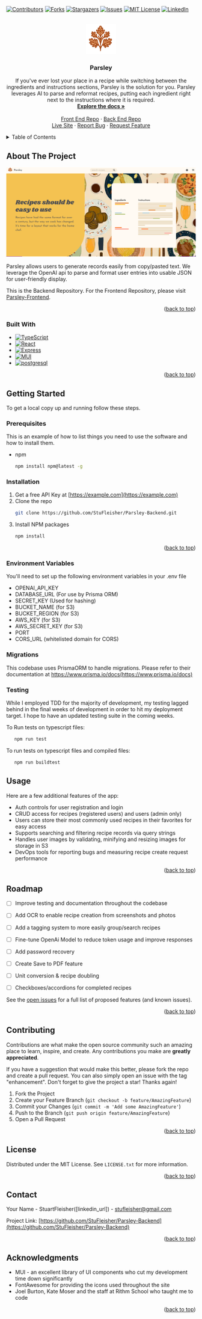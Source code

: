 
<!-- PROJECT SHIELDS -->
<!--
*** I'm using markdown "reference style" links for readability.
*** Reference links are enclosed in brackets [ ] instead of parentheses ( ).
*** See the bottom of this document for the declaration of the reference variables
*** for contributors-url, forks-url, etc. This is an optional, concise syntax you may use.
*** https://www.markdownguide.org/basic-syntax/#reference-style-links
-->
[![Contributors][contributors-shield]][contributors-url]
[![Forks][forks-shield]][forks-url]
[![Stargazers][stars-shield]][stars-url]
[![Issues][issues-shield]][issues-url]
[![MIT License][license-shield]][license-url]
[![LinkedIn][linkedin-shield]][linkedin-url]


<!-- PROJECT LOGO -->
<br />
<div align="center">
  <a href="https://github.com/StuFleisher/Parsley-Backend">
    <img src="images/ParsleyLogo.svg" alt="Logo" width="80" height="80">
  </a>

<h3 align="center">Parsley</h3>

  <p align="center">
    If you've ever lost your place in a recipe while switching between the ingredients and instructions sections, Parsley is the solution for you.  Parsley leverages AI to parse and reformat recipes, putting each ingredient right next to the instructions where it is required.
    <br />
    <a href="https://github.com/StuFleisher/Parsley-Backend"><strong>Explore the docs »</strong></a>
    <br />
    <br />
    <a href="https://github.com/StuFleisher/Parsley-Frontend">Front End Repo</a>
    ·
    <a href="https://github.com/StuFleisher/Parsley-Backend">Back End Repo</a>
    <br/>
    <a href="https://parsley.cooking">Live Site</a>
    ·
    <a href="https://github.com/StuFleisher/Parsley-Backend/issues">Report Bug</a>
    ·
    <a href="https://github.com/StuFleisher/Parsley-Backend/issues">Request Feature</a>
  </p>
</div>



<!-- TABLE OF CONTENTS -->
<details>
  <summary>Table of Contents</summary>
  <ol>
    <li>
      <a href="#about-the-project">About The Project</a>
      <ul>
        <li><a href="#built-with">Built With</a></li>
      </ul>
    </li>
    <li>
      <a href="#getting-started">Getting Started</a>
      <ul>
        <li><a href="#prerequisites">Prerequisites</a></li>
        <li><a href="#installation">Installation</a></li>
      </ul>
    </li>
    <li><a href="#usage">Usage</a></li>
    <li><a href="#roadmap">Roadmap</a></li>
    <li><a href="#contributing">Contributing</a></li>
    <li><a href="#license">License</a></li>
    <li><a href="#contact">Contact</a></li>
    <li><a href="#acknowledgments">Acknowledgments</a></li>
  </ol>
</details>



<!-- ABOUT THE PROJECT -->
## About The Project

[![Product Name Screen Shot][product-screenshot]](https://example.com)

Parsley allows users to generate records easily from copy/pasted text.  We leverage the
OpenAI api to parse and format user entries into usable JSON for user-friendly display.

This is the Backend Repository.  For the Frontend Repository, please visit <a href="https://github.com/StuFleisher/Parsley-Frontend">Parsley-Frontend</a>.

<p align="right">(<a href="#readme-top">back to top</a>)</p>



### Built With

* [![TypeScript][TypeScript]][TypeScript-url]
* [![React][React.js]][React-url]
* [![Express][Express.js]][Express-url]
* [![MUI][MUI]][MUI-url]
* [![postgresql][postgresql]][postgresql-url]


<p align="right">(<a href="#readme-top">back to top</a>)</p>



<!-- GETTING STARTED -->
## Getting Started

To get a local copy up and running follow these steps.

### Prerequisites

This is an example of how to list things you need to use the software and how to install them.
* npm
  ```sh
  npm install npm@latest -g
  ```

### Installation

1. Get a free API Key at [https://example.com](https://example.com)
2. Clone the repo
   ```sh
   git clone https://github.com/StuFleisher/Parsley-Backend.git
   ```
3. Install NPM packages
   ```sh
   npm install
   ```

<p align="right">(<a href="#readme-top">back to top</a>)</p>

### Environment Variables
You'll need to set up the following environment variables in your .env file


* OPENAI_API_KEY
* DATABASE_URL (For use by Prisma ORM)
* SECRET_KEY (Used for hashing)
* BUCKET_NAME (for S3)
* BUCKET_REGION (for S3)
* AWS_KEY (for S3)
* AWS_SECRET_KEY (for S3)
* PORT
* CORS_URL (whitelisted domain for CORS)
</ul>


### Migrations
This codebase uses PrismaORM to handle migrations.  Please refer to their documentation
at https://www.prisma.io/docs(https://www.prisma.io/docs)


### Testing
While I employed TDD for the majority of development, my testing lagged behind
in the final weeks of development in order to hit my deployment target.  I hope
to have an updated testing suite in the coming weeks.

To Run tests on typescript files:

```sh
   npm run test
   ```

To run tests on typescript files and compiled files:

```sh
   npm run buildtest
   ```

<!-- USAGE EXAMPLES -->
## Usage

Here are a few additional features of the app:<br/>
* Auth controls for user registration and login
* CRUD access for recipes (registered users) and users (admin only)
* Users can store their most commonly used recipes in their favorites for easy access
* Supports searching and filtering recipe records via query strings
* Handles user images by validating, minifying and resizing images for storage in S3
* DevOps tools for reporting bugs and measuring recipe create request performance

<p align="right">(<a href="#readme-top">back to top</a>)</p>



<!-- ROADMAP -->
## Roadmap

- [ ] Improve testing and documentation throughout the codebase
- [ ] Add OCR to enable recipe creation from screenshots and photos
- [ ] Add a tagging system to more easily group/search recipes
- [ ] Fine-tune OpenAi Model to reduce token usage and improve responses
- [ ] Add password recovery
- [ ] Create Save to PDF feature
- [ ] Unit conversion & recipe doubling
- [ ] Checkboxes/accordions for completed recipes


See the [open issues](https://github.com/StuFleisher/Parsley-Backend/issues) for a full list of proposed features (and known issues).

<p align="right">(<a href="#readme-top">back to top</a>)</p>



<!-- CONTRIBUTING -->
## Contributing

Contributions are what make the open source community such an amazing place to learn, inspire, and create. Any contributions you make are **greatly appreciated**.

If you have a suggestion that would make this better, please fork the repo and create a pull request. You can also simply open an issue with the tag "enhancement".
Don't forget to give the project a star! Thanks again!

1. Fork the Project
2. Create your Feature Branch (`git checkout -b feature/AmazingFeature`)
3. Commit your Changes (`git commit -m 'Add some AmazingFeature'`)
4. Push to the Branch (`git push origin feature/AmazingFeature`)
5. Open a Pull Request

<p align="right">(<a href="#readme-top">back to top</a>)</p>



<!-- LICENSE -->
## License

Distributed under the MIT License. See `LICENSE.txt` for more information.

<p align="right">(<a href="#readme-top">back to top</a>)</p>



<!-- CONTACT -->
## Contact

Your Name - StuartFleisher([linkedin_url]) - stufleisher@gmail.com

Project Link: [https://github.com/StuFleisher/Parsley-Backend](https://github.com/StuFleisher/Parsley-Backend)

<p align="right">(<a href="#readme-top">back to top</a>)</p>



<!-- ACKNOWLEDGMENTS -->
## Acknowledgments

* []() MUI - an excellent library of UI components who cut my development time down significantly
* []() FontAwesome for providing the icons used throughout the site
* []() Joel Burton, Kate Moser and the staff at Rithm School who taught me to code

<p align="right">(<a href="#readme-top">back to top</a>)</p>



<!-- MARKDOWN LINKS & IMAGES -->
<!-- https://www.markdownguide.org/basic-syntax/#reference-style-links -->
[contributors-shield]: https://img.shields.io/github/contributors/StuFleisher/Parsley-Backend.svg?style=for-the-badge
[contributors-url]: https://github.com/StuFleisher/Parsley-Backend/graphs/contributors
[forks-shield]: https://img.shields.io/github/forks/StuFleisher/Parsley-Backend.svg?style=for-the-badge
[forks-url]: https://github.com/StuFleisher/Parsley-Backend/network/members
[stars-shield]: https://img.shields.io/github/stars/StuFleisher/Parsley-Backend.svg?style=for-the-badge
[stars-url]: https://github.com/StuFleisher/Parsley-Backend/stargazers
[issues-shield]: https://img.shields.io/github/issues/StuFleisher/Parsley-Backend.svg?style=for-the-badge
[issues-url]: https://github.com/StuFleisher/Parsley-Backend/issues
[license-shield]: https://img.shields.io/github/license/StuFleisher/Parsley-Backend.svg?style=for-the-badge
[license-url]: https://github.com/StuFleisher/Parsley-Backend/blob/master/LICENSE.txt
[linkedin-shield]: https://img.shields.io/badge/-LinkedIn-black.svg?style=for-the-badge&logo=linkedin&colorB=555
[linkedin-url]: https://linkedin.com/in/stufleisher
[product-screenshot]: images/screenshot_01.png

[React.js]: https://img.shields.io/badge/React-000000?style=for-the-badge&logo=react&logoColor=61DAFB
[React-url]: https://reactjs.org/
[Express.js]: https://img.shields.io/badge/Express-000000?style=for-the-badge&logo=express&logoColor=61DAFB
[Express-url]: https://expressjs.org/
[postgresql]: https://img.shields.io/badge/postgresql-000000?style=for-the-badge&logo=postgresql&logoColor=61DAFB
[postgresql-url]: https://postgresql.org/
[postgresql]: https://img.shields.io/badge/postgresql-000000?style=for-the-badge&logo=postgresql&logoColor=61DAFB
[postgresql-url]: https://postgresql.org/
[MUI]: https://img.shields.io/badge/mui-000000?style=for-the-badge&logo=mui
[MUI-url]: https://mui.com/material-ui/
[SASS]: https://img.shields.io/badge/sass-000000?style=for-the-badge&logo=sass
[SASS-url]: https://sass-lang.com/
[TypeScript]: https://img.shields.io/badge/typescript-000000?style=for-the-badge&logo=typescript
[TypeScript-url]: https://www.typescriptlang.org/